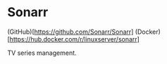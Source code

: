 # Sonarr

(GitHub)[https://github.com/Sonarr/Sonarr]
(Docker)[https://hub.docker.com/r/linuxserver/sonarr]

TV series management.